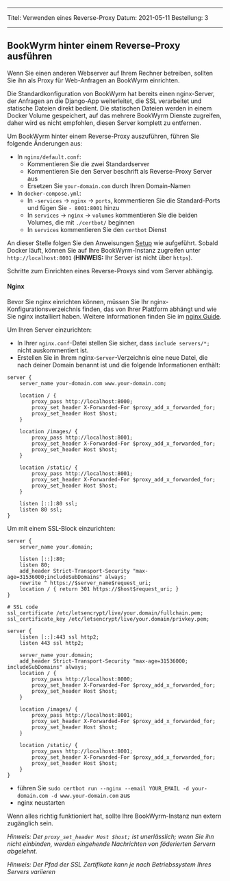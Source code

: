 - - -
Titel: Verwenden eines Reverse-Proxy Datum: 2021-05-11 Bestellung: 3
- - -

## BookWyrm hinter einem Reverse-Proxy ausführen
Wenn Sie einen anderen Webserver auf Ihrem Rechner betreiben, sollten Sie ihn als Proxy für Web-Anfragen an BookWyrm einrichten.

Die Standardkonfiguration von BookWyrm hat bereits einen nginx-Server, der Anfragen an die Django-App weiterleitet, die SSL verarbeitet und statische Dateien direkt bedient. Die statischen Dateien werden in einem Docker Volume gespeichert, auf das mehrere BookWyrm Dienste zugreifen, daher wird es nicht empfohlen, diesen Server komplett zu entfernen.

Um BookWyrm hinter einem Reverse-Proxy auszuführen, führen Sie folgende Änderungen aus:

- In `nginx/default.conf`:
    - Kommentieren Sie die zwei Standardserver
    - Kommentieren Sie den Server beschrift als Reverse-Proxy Server aus
    - Ersetzen Sie `your-domain.com` durch Ihren Domain-Namen
- In `docker-compose.yml`:
    - In `-services` -> `nginx` -> `ports`, kommentieren Sie die Standard-Ports und fügen Sie `- 8001:8001` hinzu
    - In `services` -> `nginx` -> `volumes` kommentieren Sie die beiden Volumes, die mit `./certbot/` beginnen
    - In `services` kommentieren Sie den `certbot` Dienst

An dieser Stelle folgen Sie den Anweisungen [Setup](#server-setup) wie aufgeführt. Sobald Docker läuft, können Sie auf Ihre BookWyrm-Instanz zugreifen unter `http://localhost:8001` (**HINWEIS:** Ihr Server ist nicht über `https`).

Schritte zum Einrichten eines Reverse-Proxys sind vom Server abhängig.

#### Nginx

Bevor Sie nginx einrichten können, müssen Sie Ihr nginx-Konfigurationsverzeichnis finden, das von Ihrer Plattform abhängt und wie Sie nginx installiert haben. Weitere Informationen finden Sie im [nginx Guide](http://nginx.org/en/docs/beginners_guide.html).

Um Ihren Server einzurichten:

- In Ihrer `nginx.conf`-Datei stellen Sie sicher, dass `include servers/*;` nicht auskommentiert ist.
- Erstellen Sie in Ihrem nginx-`Server`-Verzeichnis eine neue Datei, die nach deiner Domain benannt ist und die folgende Informationen enthält:

``` { .nginx }
server {
    server_name your-domain.com www.your-domain.com;

    location / {
        proxy_pass http://localhost:8000;
        proxy_set_header X-Forwarded-For $proxy_add_x_forwarded_for;
        proxy_set_header Host $host;
    }

    location /images/ {
        proxy_pass http://localhost:8001;
        proxy_set_header X-Forwarded-For $proxy_add_x_forwarded_for;
        proxy_set_header Host $host;
    }

    location /static/ {
        proxy_pass http://localhost:8001;
        proxy_set_header X-Forwarded-For $proxy_add_x_forwarded_for;
        proxy_set_header Host $host;
    }

    listen [::]:80 ssl;
    listen 80 ssl;
}
```

Um mit einem SSL-Block einzurichten:
``` { .nginx }
server {
    server_name your.domain;

    listen [::]:80;
    listen 80;
    add_header Strict-Transport-Security "max-age=31536000;includeSubDomains" always;
    rewrite ^ https://$server_name$request_uri;
    location / { return 301 https://$host$request_uri; }
}

# SSL code
ssl_certificate /etc/letsencrypt/live/your.domain/fullchain.pem;
ssl_certificate_key /etc/letsencrypt/live/your.domain/privkey.pem;

server {
    listen [::]:443 ssl http2;
    listen 443 ssl http2;

    server_name your.domain;
    add_header Strict-Transport-Security "max-age=31536000; includeSubDomains" always;
    location / {
        proxy_pass http://localhost:8000;
        proxy_set_header X-Forwarded-For $proxy_add_x_forwarded_for;
        proxy_set_header Host $host;
    }

    location /images/ {
        proxy_pass http://localhost:8001;
        proxy_set_header X-Forwarded-For $proxy_add_x_forwarded_for;
        proxy_set_header Host $host;
    }

    location /static/ {
        proxy_pass http://localhost:8001;
        proxy_set_header X-Forwarded-For $proxy_add_x_forwarded_for;
        proxy_set_header Host $host;
    }
}
```
- führen Sie `sudo certbot run --nginx --email YOUR_EMAIL -d your-domain.com -d www.your-domain.com` aus
- nginx neustarten

Wenn alles richtig funktioniert hat, sollte Ihre BookWyrm-Instanz nun extern zugänglich sein.

*Hinweis: Der `proxy_set_header Host $host;` ist unerlässlich; wenn Sie ihn nicht einbinden, werden eingehende Nachrichten von föderierten Servern abgelehnt.*

*Hinweis: Der Pfad der SSL Zertifikate kann je nach Betriebssystem Ihres Servers variieren*

